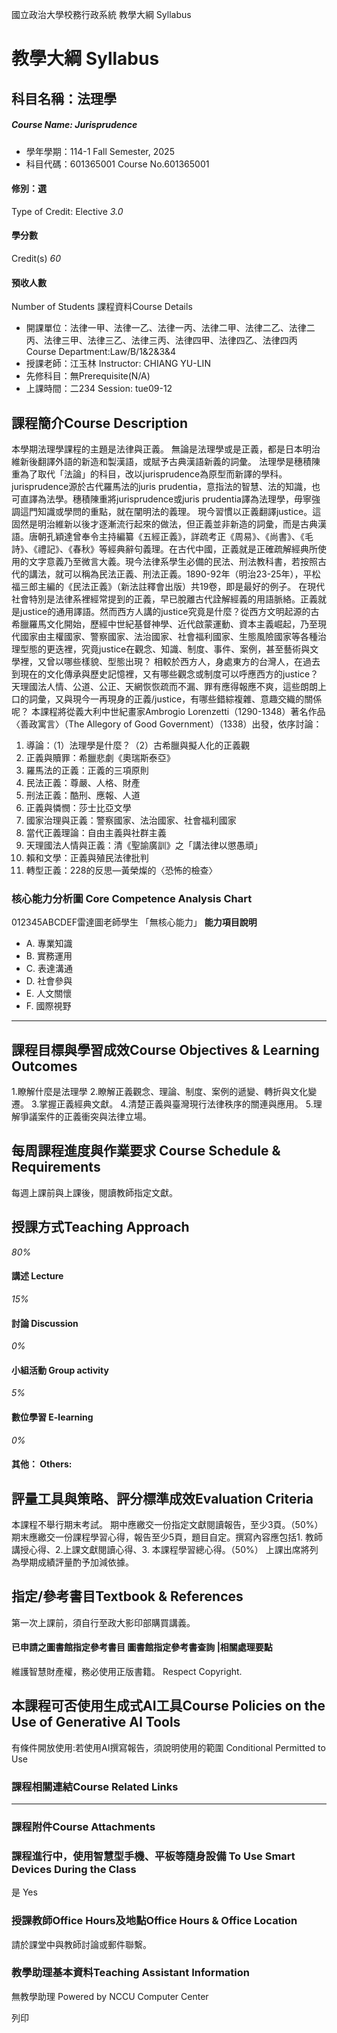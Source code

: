 國立政治大學校務行政系統 教學大綱 Syllabus
# 教學大綱 Syllabus
##  科目名稱：法理學
#####  Course Name: Jurisprudence
  * 學年學期：114-1 Fall Semester, 2025 
  * 科目代碼：601365001 Course No.601365001


#### 修別：選
Type of Credit: Elective 
_3.0_
#### 學分數
Credit(s)
_60_
#### 預收人數
Number of Students
課程資料Course Details
  * 開課單位：法律一甲、法律一乙、法律一丙、法律二甲、法律二乙、法律二丙、法律三甲、法律三乙、法律三丙、法律四甲、法律四乙、法律四丙 Course Department:Law/B/1&2&3&4 
  * 授課老師：江玉林 Instructor: CHIANG YU-LIN 
  * 先修科目：無Prerequisite(N/A)
  * 上課時間：二234 Session: tue09-12


##  課程簡介Course Description
本學期法理學課程的主題是法律與正義。
無論是法理學或是正義，都是日本明治維新後翻譯外語的新造和製漢語，或賦予古典漢語新義的詞彙。
法理學是穗積陳重為了取代「法論」的科目，改以jurisprudence為原型而新譯的學科。jurisprudence源於古代羅馬法的juris prudentia，意指法的智慧、法的知識，也可直譯為法學。穗積陳重將jurisprudence或juris prudentia譯為法理學，毋寧強調這門知識或學問的重點，就在闡明法的義理。
現今習慣以正義翻譯justice。這固然是明治維新以後才逐漸流行起來的做法，但正義並非新造的詞彙，而是古典漢語。唐朝孔穎達曾奉令主持編纂《五經正義》，詳疏考正《周易》、《尚書》、《毛詩》、《禮記》、《春秋》等經典辭句義理。在古代中國，正義就是正確疏解經典所使用的文字意義乃至微言大義。現今法律系學生必備的民法、刑法教科書，若按照古代的講法，就可以稱為民法正義、刑法正義。1890-92年（明治23-25年），平松福三郎主編的《民法正義》（新法註釋會出版）共19卷，即是最好的例子。
在現代社會特別是法律系裡經常提到的正義，早已脫離古代詮解經義的用語脈絡。正義就是justice的通用譯語。然而西方人講的justice究竟是什麼？從西方文明起源的古希臘羅馬文化開始，歷經中世紀基督神學、近代啟蒙運動、資本主義崛起，乃至現代國家由主權國家、警察國家、法治國家、社會福利國家、生態風險國家等各種治理型態的更迭裡，究竟justice在觀念、知識、制度、事件、案例，甚至藝術與文學裡，又曾以哪些樣貌、型態出現？
相較於西方人，身處東方的台灣人，在過去到現在的文化傳承與歷史記憶裡，又有哪些觀念或制度可以呼應西方的justice？天理國法人情、公道、公正、天網恢恢疏而不漏、罪有應得報應不爽，這些朗朗上口的詞彙，又與現今一再現身的正義/justice，有哪些錯綜複雜、意趣交織的關係呢？
本課程將從義大利中世紀畫家Ambrogio Lorenzetti（1290-1348）著名作品〈善政寓言〉（The Allegory of Good Government）（1338）出發，依序討論：
1. 導論：（1）法理學是什麼？（2）古希臘與擬人化的正義觀
2. 正義與贖罪：希臘悲劇《奧瑞斯泰亞》
3. 羅馬法的正義：正義的三項原則
4. 民法正義：尊嚴、人格、財產
5. 刑法正義：酷刑、應報、人道
6. 正義與憐憫：莎士比亞文學
7. 國家治理與正義：警察國家、法治國家、社會福利國家
8. 當代正義理論：自由主義與社群主義
9. 天理國法人情與正義：清《聖諭廣訓》之「講法律以懲愚頑」
10. 賴和文學：正義與殖民法律批判
11. 轉型正義：228的反思—黃榮燦的〈恐怖的檢查〉
###  核心能力分析圖 Core Competence Analysis Chart
012345ABCDEF雷達圖老師學生
「無核心能力」 
**能力項目說明**
  * A. 專業知識
  * B. 實務運用
  * C. 表達溝通
  * D. 社會參與
  * E. 人文關懷
  * F. 國際視野


* * *
##  課程目標與學習成效Course Objectives & Learning Outcomes 
1.瞭解什麼是法理學
2.瞭解正義觀念、理論、制度、案例的遞變、轉折與文化變遷。
3.掌握正義經典文獻。
4.清楚正義與臺灣現行法律秩序的關連與應用。
5.理解爭議案件的正義衝突與法律立場。
##  每周課程進度與作業要求 Course Schedule & Requirements
每週上課前與上課後，閱讀教師指定文獻。
##  授課方式Teaching Approach
_80%_
####  講述 Lecture
_15%_
####  討論 Discussion
_0%_
####  小組活動 Group activity
_5%_
####  數位學習 E-learning
_0%_
####  其他： Others:
##  評量工具與策略、評分標準成效Evaluation Criteria
本課程不舉行期末考試。
期中應繳交一份指定文獻閱讀報告，至少3頁。（50%）
期末應繳交一份課程學習心得，報告至少5頁，題目自定。撰寫內容應包括1. 教師講授心得、2.上課文獻閱讀心得、3. 本課程學習總心得。（50%）
上課出席將列為學期成績評量酌予加減依據。
##  指定/參考書目Textbook & References
第一次上課前，須自行至政大影印部購買講義。
####  已申請之圖書館指定參考書目  圖書館指定參考書查詢 |相關處理要點
維護智慧財產權，務必使用正版書籍。 Respect Copyright.
##  本課程可否使用生成式AI工具Course Policies on the Use of Generative AI Tools
有條件開放使用:若使用AI撰寫報告，須說明使用的範圍 Conditional Permitted to Use 
###  課程相關連結Course Related Links
* * *
###  課程附件Course Attachments
###  課程進行中，使用智慧型手機、平板等隨身設備 To Use Smart Devices During the Class
是  Yes
###  授課教師Office Hours及地點Office Hours & Office Location
請於課堂中與教師討論或郵件聯繫。
###  教學助理基本資料Teaching Assistant Information
無教學助理
Powered by NCCU Computer Center
  
列印
